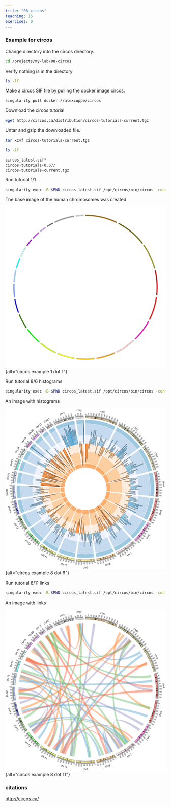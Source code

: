 ```yaml
---
title: "08-circos"
teaching: 15
exercises: 0
---
```


### Example for circos 

Change directory into the circos directory. 

```bash
cd /projects/my-lab/08-circos
```

Verify nothing is in the directory

```bash
ls -lF
```

Make a circos SIF file by pulling the docker image circos.

```bash
singularity pull docker://alexcoppe/circos
```



Download the circos tutorial. 
```bash
wget http://circos.ca/distribution/circos-tutorials-current.tgz
```


Untar and gzip the downloaded file. 

```bash
tar xzvf circos-tutorials-current.tgz
```



```bash
ls -1F
```


```output
circos_latest.sif*
circos-tutorials-0.67/
circos-tutorials-current.tgz

```

Run tutorial 1/1

```bash
singularity exec -B $PWD circos_latest.sif /opt/circos/bin/circos -conf circos-tutorials-0.67/tutorials/1/1/circos.conf
```


The base image of the human chromosomes was created

![circos_1_1](episodes/fig/circos_1_1.svg){alt="circos example 1 dot 1"}


Run tutorial 8/6 histograms 

```bash
singularity exec -B $PWD circos_latest.sif /opt/circos/bin/circos -conf circos-tutorials-0.67/tutorials/8/6/circos.conf
```


An image with histograms

![circos_8_6](episodes/fig/circos_8_6.svg){alt="circos example 8 dot 6"}

Run tutorial 8/11 links

```bash
singularity exec -B $PWD circos_latest.sif /opt/circos/bin/circos -conf circos-tutorials-0.67/tutorials/8/11/circos.conf
```


An image with links

![circos_8_11](episodes/fig/circos_8_11.svg){alt="circos example 8 dot 11"}

### citations
http://circos.ca/

